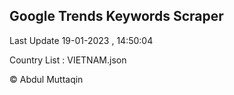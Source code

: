 

## Google Trends Keywords Scraper 
 
Last Update 19-01-2023 , 14:50:04

Country List :
VIETNAM.json



© Abdul Muttaqin 
